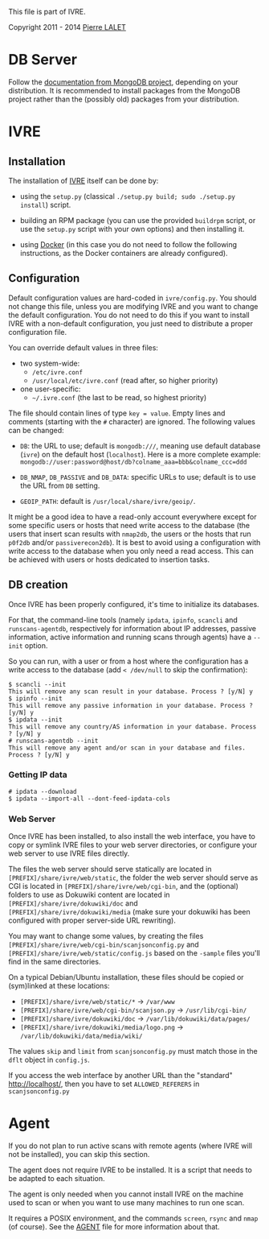This file is part of IVRE.

Copyright 2011 - 2014 [Pierre LALET](mailto:pierre.lalet@cea.fr)

# DB Server #

Follow the [documentation from MongoDB
project](http://docs.mongodb.org/manual/installation/), depending on
your distribution. It is recommended to install packages from the
MongoDB project rather than the (possibly old) packages from your
distribution.

# IVRE #

## Installation ##

The installation of [IVRE](README.md) itself can be done by:

  * using the `setup.py` (classical `./setup.py build; sudo ./setup.py
    install`) script.

  * building an RPM package (you can use the provided `buildrpm`
    script, or use the `setup.py` script with your own options) and
    then installing it.

  * using [Docker](DOCKER.md) (in this case you do not need to follow
    the following instructions, as the Docker containers are already
    configured).

## Configuration ##

Default configuration values are hard-coded in `ivre/config.py`. You
should not change this file, unless you are modifying IVRE and you
want to change the default configuration. You do not need
to do this if you want to install IVRE with a non-default
configuration, you just need to distribute a proper configuration
file.

You can override default values in three files:
  - two system-wide:
    - `/etc/ivre.conf`
    - `/usr/local/etc/ivre.conf` (read after, so higher priority)
  - one user-specific:
    - `~/.ivre.conf` (the last to be read, so highest priority)

The file should contain lines of type `key = value`. Empty lines and
comments (starting with the `#` character) are ignored. The following
values can be changed:

  - `DB`: the URL to use; default is `mongodb:///`, meaning use
    default database (`ivre`) on the default host (`localhost`). Here
    is a more complete example:
	`mongodb://user:password@host/db?colname_aaa=bbb&colname_ccc=ddd`

  - `DB_NMAP`, `DB_PASSIVE` and `DB_DATA`: specific URLs to use;
    default is to use the URL from `DB` setting.

  - `GEOIP_PATH`: default is `/usr/local/share/ivre/geoip/`.

It might be a good idea to have a read-only account everywhere except
for some specific users or hosts that need write access to the
database (the users that insert scan results with `nmap2db`, the users
or the hosts that run `p0f2db` and/or `passiverecon2db`). It is best
to avoid using a configuration with write access to the database when
you only need a read access. This can be achieved with users or hosts
dedicated to insertion tasks.

## DB creation ##

Once IVRE has been properly configured, it's time to initialize its
databases.

For that, the command-line tools (namely `ipdata`, `ipinfo`, `scancli`
and `runscans-agentdb`, respectively for information about IP
addresses, passive information, active information and running scans
through agents) have a `--init` option.

So you can run, with a user or from a host where the configuration has
a write access to the database (add `< /dev/null` to skip the
confirmation):

    $ scancli --init
    This will remove any scan result in your database. Process ? [y/N] y
    $ ipinfo --init
    This will remove any passive information in your database. Process ? [y/N] y
    $ ipdata --init
    This will remove any country/AS information in your database. Process ? [y/N] y
    # runscans-agentdb --init
    This will remove any agent and/or scan in your database and files. Process ? [y/N] y

### Getting IP data ###

    # ipdata --download
    $ ipdata --import-all --dont-feed-ipdata-cols

### Web Server ###

Once IVRE has been installed, to also install the web interface, you
have to copy or symlink IVRE files to your web server directories, or
configure your web server to use IVRE files directly.

The files the web server should serve statically are located in
`[PREFIX]/share/ivre/web/static`, the folder the web server should
serve as CGI is located in `[PREFIX]/share/ivre/web/cgi-bin`, and
the (optional) folders to use as Dokuwiki content are located in
`[PREFIX]/share/ivre/dokuwiki/doc` and
`[PREFIX]/share/ivre/dokuwiki/media` (make sure your dokuwiki has been
configured with proper server-side URL rewriting).

You may want to change some values, by creating the files
`[PREFIX]/share/ivre/web/cgi-bin/scanjsonconfig.py` and
`[PREFIX]/share/ivre/web/static/config.js` based on the `-sample`
files you'll find in the same directories.

On a typical Debian/Ubuntu installation, these files should be copied
or (sym)linked at these locations:

 - `[PREFIX]/share/ivre/web/static/*` -> `/var/www`
 - `[PREFIX]/share/ivre/web/cgi-bin/scanjson.py` -> `/usr/lib/cgi-bin/`
 - `[PREFIX]/share/ivre/dokuwiki/doc`
     -> `/var/lib/dokuwiki/data/pages/`
 - `[PREFIX]/share/ivre/dokuwiki/media/logo.png`
     -> `/var/lib/dokuwiki/data/media/wiki/`

The values `skip` and `limit` from `scanjsonconfig.py` must match
those in the `dflt` object in `config.js`.

If you access the web interface by another URL than the "standard"
<http://localhost/>, then you have to set `ALLOWED_REFERERS` in
`scanjsonconfig.py`

# Agent #

If you do not plan to run active scans with remote agents (where IVRE
will not be installed), you can skip this section.

The agent does not require IVRE to be installed. It is a script that
needs to be adapted to each situation.

The agent is only needed when you cannot install IVRE on the machine
used to scan or when you want to use many machines to run one scan.

It requires a POSIX environment, and the commands `screen`, `rsync`
and `nmap` (of course). See the [AGENT](AGENT.md) file for more
information about that.
